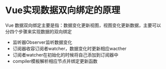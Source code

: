 # Vue实现数据双向绑定的原理
Vue 数据双向绑定主要是指：数据变化更新视图，视图变化更新数据，主要可以分四个步骤来实现数据的双向绑定
- 监听器Observer监听数据变化
- 订阅器收容订阅者watcher，数据变化时更新相应wacther
- 订阅者watcher在初始化的时候将自己添加到订阅器中
- compiler模板解析相应节点并绑定更新函数


